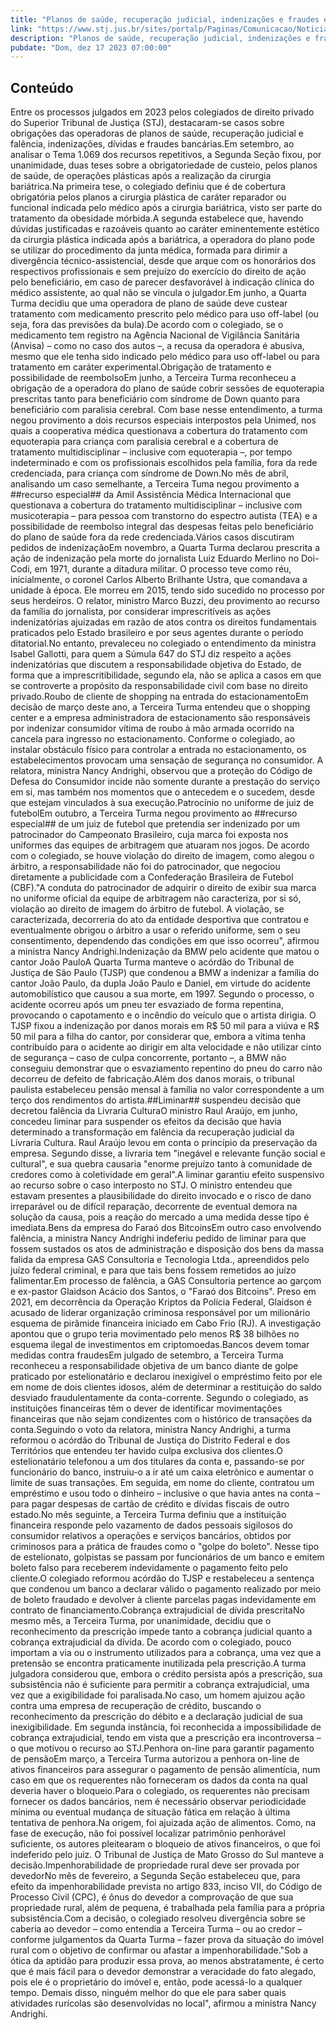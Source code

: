 ```yaml
---
title: "Planos de saúde, recuperação judicial, indenizações e fraudes entre os temas mais frequentes no direito privado"
link: "https://www.stj.jus.br/sites/portalp/Paginas/Comunicacao/Noticias/2023/17122023-Planos-de-saude--recuperacao-judicial--indenizacoes-e-fraudes-entre-os-temas-mais-frequentes-no-direito-privado.aspx"
description: "Planos de saúde, recuperação judicial, indenizações e fraudes entre os temas mais frequentes no direito privado"
pubdate: "Dom, dez 17 2023 07:00:00"
---
```


## Conteúdo

Entre os processos julgados em 2023 pelos colegiados de direito privado do Superior Tribunal de Justiça (STJ), destacaram-se casos sobre obrigações das operadoras de planos de saúde, recuperação judicial e falência, indenizações, dívidas e fraudes bancárias.Em setembro, ao analisar o Tema 1.069 dos recursos repetitivos, a Segunda Seção fixou, por unanimidade, duas teses sobre a obrigatoriedade de custeio, pelos planos de saúde, de operações plásticas após a realização da cirurgia bariátrica.Na primeira tese, o colegiado definiu que é de cobertura obrigatória pelos planos a cirurgia plástica de caráter reparador ou funcional indicada pelo médico após a cirurgia bariátrica, visto ser parte do tratamento da obesidade mórbida.A segunda estabelece que, havendo dúvidas justificadas e razoáveis quanto ao caráter eminentemente estético da cirurgia plástica indicada após a bariátrica, a operadora do plano pode se utilizar do procedimento da junta médica, formada para dirimir a divergência técnico-assistencial, desde que arque com os honorários dos respectivos profissionais e sem prejuízo do exercício do direito de ação pelo beneficiário, em caso de parecer desfavorável à indicação clínica do médico assistente, ao qual não se vincula o julgador.Em junho, a Quarta Turma decidiu que uma operadora de plano de saúde deve custear tratamento com medicamento prescrito pelo médico para uso off-label (ou seja, fora das previsões da bula).De acordo com o colegiado, se o medicamento tem registro na Agência Nacional de Vigilância Sanitária (Anvisa) – como no caso dos autos –, a recusa da operadora é abusiva, mesmo que ele tenha sido indicado pelo médico para uso off-label ou para tratamento em caráter experimental.Obrigação de tratamento e possibilidade de reembolsoEm junho, a Terceira Turma reconheceu a obrigação de a operadora do plano de saúde cobrir sessões de equoterapia prescritas tanto para beneficiário com síndrome de Down quanto para beneficiário com paralisia cerebral. Com base nesse entendimento, a turma negou provimento a dois recursos especiais interpostos pela Unimed, nos quais a cooperativa médica questionava a cobertura do tratamento com equoterapia para criança com paralisia cerebral e a cobertura de tratamento multidisciplinar – inclusive com equoterapia –, por tempo indeterminado e com os profissionais escolhidos pela família, fora da rede credenciada, para criança com síndrome de Down.No mês de abril, analisando um caso semelhante, a Terceira Tuma negou provimento a ##recurso especial## da Amil Assistência Médica Internacional que questionava a cobertura do tratamento multidisciplinar – inclusive com musicoterapia – para pessoa com transtorno do espectro autista (TEA) e a possibilidade de reembolso integral das despesas feitas pelo beneficiário do plano de saúde fora da rede credenciada.Vários casos discutiram pedidos de indenizaçãoEm novembro, a Quarta Turma declarou prescrita a ação de indenização pela morte do jornalista Luiz Eduardo Merlino no Doi-Codi, em 1971, durante a ditadura militar. O processo teve como réu, inicialmente, o coronel Carlos Alberto Brilhante Ustra, que comandava a unidade à época. Ele morreu em 2015, tendo sido sucedido no processo por seus herdeiros. O relator, ministro Marco Buzzi, deu provimento ao recurso da família do jornalista, por considerar imprescritíveis as ações indenizatórias ajuizadas em razão de atos contra os direitos fundamentais praticados pelo Estado brasileiro e por seus agentes durante o período ditatorial.No entanto, prevaleceu no colegiado o entendimento da ministra Isabel Gallotti, para quem a Súmula 647 do STJ diz respeito a ações indenizatórias que discutem a responsabilidade objetiva do Estado, de forma que a imprescritibilidade, segundo ela, não se aplica a casos em que se controverte a propósito da responsabilidade civil com base no direito privado.Roubo de cliente de shopping na entrada do estacionamentoEm decisão de março deste ano, a Terceira Turma entendeu que o shopping center e a empresa administradora de estacionamento são responsáveis por indenizar consumidor vítima de roubo à mão armada ocorrido na cancela para ingresso no estacionamento. Conforme o colegiado, ao instalar obstáculo físico para controlar a entrada no estacionamento, os estabelecimentos provocam uma sensação de segurança no consumidor. A relatora, ministra Nancy Andrighi, observou que a proteção do Código de Defesa do Consumidor incide não somente durante a prestação do serviço em si, mas também nos momentos que o antecedem e o sucedem, desde que estejam vinculados à sua execução.Patrocínio no uniforme de juiz de futebolEm outubro, a Terceira Turma negou provimento ao ##recurso especial## de um juiz de futebol que pretendia ser indenizado por um patrocinador do Campeonato Brasileiro, cuja marca foi exposta nos uniformes das equipes de arbitragem que atuaram nos jogos. De acordo com o colegiado, se houve violação do direito de imagem, como alegou o árbitro, a responsabilidade não foi do patrocinador, que negociou diretamente a publicidade com a Confederação Brasileira de Futebol (CBF)."A conduta do patrocinador de adquirir o direito de exibir sua marca no uniforme oficial da equipe de arbitragem não caracteriza, por si só, violação ao direito de imagem do árbitro de futebol. A violação, se caracterizada, decorreria do ato da entidade desportiva que contratou e eventualmente obrigou o árbitro a usar o referido uniforme, sem o seu consentimento, dependendo das condições em que isso ocorreu", afirmou a ministra Nancy Andrighi.Indenização da BMW pelo acidente que matou o cantor João PauloA Quarta Turma manteve o acórdão do Tribunal de Justiça de São Paulo (TJSP) que condenou a BMW a indenizar a família do cantor João Paulo, da dupla João Paulo e Daniel, em virtude do acidente automobilístico que causou a sua morte, em 1997. Segundo o processo, o acidente ocorreu após um pneu ter esvaziado de forma repentina, provocando o capotamento e o incêndio do veículo que o artista dirigia. O TJSP fixou a indenização por danos morais em R$ 50 mil para a viúva e R$ 50 mil para a filha do cantor, por considerar que, embora a vítima tenha contribuído para o acidente ao dirigir em alta velocidade e não utilizar cinto de segurança – caso de culpa concorrente, portanto –, a BMW não conseguiu demonstrar que o esvaziamento repentino do pneu do carro não decorreu de defeito de fabricação.Além dos danos morais, o tribunal paulista estabeleceu pensão mensal à família no valor correspondente a um terço dos rendimentos do artista.##Liminar## suspendeu decisão que decretou falência da Livraria CulturaO ministro Raul Araújo, em junho, concedeu liminar para suspender os efeitos da decisão que havia determinado a transformação em falência da recuperação judicial da Livraria Cultura. Raul Araújo levou em conta o princípio da preservação da empresa. Segundo disse, a livraria tem "inegável e relevante função social e cultural", e sua quebra causaria "enorme prejuízo tanto à comunidade de credores como à coletividade em geral".A liminar garantiu efeito suspensivo ao recurso sobre o caso interposto no STJ. O ministro entendeu que estavam presentes a plausibilidade do direito invocado e o risco de dano irreparável ou de difícil reparação, decorrente de eventual demora na solução da causa, pois a reação do mercado a uma medida desse tipo é imediata.Bens da empresa do Faraó dos BitcoinsEm outro caso envolvendo falência, a ministra Nancy Andrighi indeferiu pedido de liminar para que fossem sustados os atos de administração e disposição dos bens da massa falida da empresa GAS Consultoria e Tecnologia Ltda., apreendidos pelo juízo federal criminal, e para que tais bens fossem remetidos ao juízo falimentar.Em processo de falência, a GAS Consultoria pertence ao garçom e ex-pastor Glaidson Acácio dos Santos, o "Faraó dos Bitcoins". Preso em 2021, em decorrência da Operação Kriptos da Polícia Federal, Glaidson é acusado de liderar organização criminosa responsável por um milionário esquema de pirâmide financeira iniciado em Cabo Frio (RJ). A investigação apontou que o grupo teria movimentado pelo menos R$ 38 bilhões no esquema ilegal de investimentos em criptomoedas.Bancos devem tomar medidas contra fraudesEm julgado de setembro, a Terceira Turma reconheceu a responsabilidade objetiva de um banco diante de golpe praticado por estelionatário e declarou inexigível o empréstimo feito por ele em nome de dois clientes idosos, além de determinar a restituição do saldo desviado fraudulentamente da conta-corrente. Segundo o colegiado, as instituições financeiras têm o dever de identificar movimentações financeiras que não sejam condizentes com o histórico de transações da conta.Seguindo o voto da relatora, ministra Nancy Andrighi, a turma reformou o acórdão do Tribunal de Justiça do Distrito Federal e dos Territórios que entendeu ter havido culpa exclusiva dos clientes.O estelionatário telefonou a um dos titulares da conta e, passando-se por funcionário do banco, instruiu-o a ir até um caixa eletrônico e aumentar o limite de suas transações. Em seguida, em nome do cliente, contratou um empréstimo e usou todo o dinheiro – inclusive o que havia antes na conta – para pagar despesas de cartão de crédito e dívidas fiscais de outro estado.No mês seguinte, a Terceira Turma definiu que a instituição financeira responde pelo vazamento de dados pessoais sigilosos do consumidor relativos a operações e serviços bancários, obtidos por criminosos para a prática de fraudes como o "golpe do boleto". Nesse tipo de estelionato, golpistas se passam por funcionários de um banco e emitem boleto falso para receberem indevidamente o pagamento feito pelo cliente.O colegiado reformou acórdão do TJSP e restabeleceu a sentença que condenou um banco a declarar válido o pagamento realizado por meio de boleto fraudado e devolver à cliente parcelas pagas indevidamente em contrato de financiamento.Cobrança extrajudicial de dívida prescritaNo mesmo mês, a Terceira Turma, por unanimidade, decidiu que o reconhecimento da prescrição impede tanto a cobrança judicial quanto a cobrança extrajudicial da dívida. De acordo com o colegiado, pouco importam a via ou o instrumento utilizados para a cobrança, uma vez que a pretensão se encontra praticamente inutilizada pela prescrição.A turma julgadora considerou que, embora o crédito persista após a prescrição, sua subsistência não é suficiente para permitir a cobrança extrajudicial, uma vez que a exigibilidade foi paralisada.No caso, um homem ajuizou ação contra uma empresa de recuperação de crédito, buscando o reconhecimento da prescrição do débito e a declaração judicial de sua inexigibilidade. Em segunda instância, foi reconhecida a impossibilidade de cobrança extrajudicial, tendo em vista que a prescrição era incontroversa – o que motivou o recurso ao STJ.Penhora on-line para garantir pagamento de pensãoEm março, a Terceira Turma autorizou a penhora on-line de ativos financeiros para assegurar o pagamento de pensão alimentícia, num caso em que os requerentes não forneceram os dados da conta na qual deveria haver o bloqueio.Para o colegiado, os requerentes não precisam fornecer os dados bancários, nem é necessário observar periodicidade mínima ou eventual mudança de situação fática em relação à última tentativa de penhora.Na origem, foi ajuizada ação de alimentos. Como, na fase de execução, não foi possível localizar patrimônio penhorável suficiente, os autores pleitearam o bloqueio de ativos financeiros, o que foi indeferido pelo juiz. O Tribunal de Justiça de Mato Grosso do Sul manteve a decisão.Impenhorabilidade de propriedade rural deve ser provada por devedorNo mês de fevereiro, a Segunda Seção estabeleceu que, para efeito da impenhorabilidade prevista no artigo 833, inciso VII, do Código de Processo Civil (CPC), é ônus do devedor a comprovação de que sua propriedade rural, além de pequena, é trabalhada pela família para a própria subsistência.Com a decisão, o colegiado resolveu divergência sobre se caberia ao devedor – como entendia a Terceira Turma – ou ao credor – conforme julgamentos da Quarta Turma – fazer prova da situação do imóvel rural com o objetivo de confirmar ou afastar a impenhorabilidade."Sob a ótica da aptidão para produzir essa prova, ao menos abstratamente, é certo que é mais fácil para o devedor demonstrar a veracidade do fato alegado, pois ele é o proprietário do imóvel e, então, pode acessá-lo a qualquer tempo. Demais disso, ninguém melhor do que ele para saber quais atividades rurícolas são desenvolvidas no local", afirmou a ministra Nancy Andrighi.
